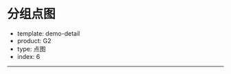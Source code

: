 # 分组点图

- template: demo-detail
- product: G2
- type: 点图
- index: 6
----

<script>
$.getJSON('../../static/data/scatter1.json',function(data){
  G2.Global.activeShape.point = {
    stroke: 'blue'
  }
  var chart = new G2.Chart({
    id: 'c1',
    width: 1000,
    height: 500
  });
  for(var i=0;i<data.length;i++) {
    var item = data[i];
    var value = item.exp_amo;
    item.exp_amo = value * 1;
  }
  chart.source(data, {
    exp_dat: {
      type: 'time',
      mask: 'm/yy',
      tickCount: 14
    },
    exp_amo : {
      type: 'log',
      ticks: [225, 1000000 ,2000000 , 4000000, 6000000]
    }
  });
  chart.legend(false);
  chart.tooltip(true, {
    title: null,
    custom: true, // 使用自定义的 tooltip
  })
  chart.axis('exp_dat', {
    title: null,
    tickLine: null,
    titleOffset: 50,
    labels: {
      label: {
        fontSize: '14'
      }
    }
  });
  chart.axis('exp_amo', {
    tickLine: null,
    line: null,
    title: null,
    grid: {
      line: {
        'strokeDasharray': null
      }
    },
    formatter: function(val) {
      var formatted;
      if (val == 225) {
        formatted = 0;
      } else {
        formatted = val / 1000000;  
      }
        
      return '$' + formatted + 'M';
    } 
  });
  chart.point().position('exp_dat*exp_amo').size('exp_amo', 10, 1).opacity('exp_amo').shape('circle').tooltip('exp_dat*can_nam*spe_nam*exp_amo');
  chart.render();
});
</script>

